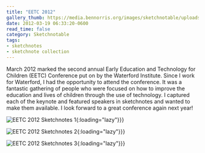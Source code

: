 ```yaml
---
title: "EETC 2012"
gallery_thumb: https://media.bennorris.org/images/sketchnotable/uploads/2021/e74d85743f.jpg
date: 2012-03-19 06:33:20-0600
read_time: false
category: Sketchnotable
tags:
- sketchnotes
- sketchnote collection
---
```


March 2012 marked the second annual Early Education and Technology for Children (EETC) Conference put on by the Waterford Institute. Since I work for Waterford, I had the opportunity to attend the conference. It was a fantastic gathering of people who were focused on how to improve the education and lives of children through the use of technology. I captured each of the keynote and featured speakers in sketchnotes and wanted to make them available. I look forward to a great conference again next year!

![EETC 2012 Sketchnotes 1](https://media.bennorris.org/images/sketchnotable/uploads/2021/e74d85743f.jpg){:loading="lazy"}}}

![EETC 2012 Sketchnotes 2](https://media.bennorris.org/images/sketchnotable/uploads/2021/08bd8f0052.jpg){:loading="lazy"}}}

![EETC 2012 Sketchnotes 3](https://media.bennorris.org/images/sketchnotable/uploads/2021/aa7c1bfd74.jpg){:loading="lazy"}}}
